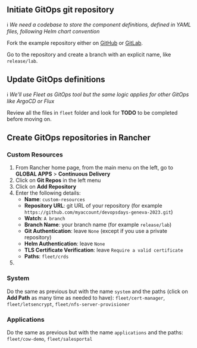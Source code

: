 ## Initiate GitOps git repository

ℹ _We need a codebase to store the component definitions, defined in YAML files, following Helm chart convention_

Fork the example repository either on [GitHub](https://github.com/devpro/devopsdays-geneva-2023) or [GitLab](https://gitlab.com/devpro-labs/devopsdays-geneva-2023).

Go to the repository and create a branch with an explicit name, like `release/lab`.

## Update GitOps definitions

ℹ _We'll use Fleet as GitOps tool but the same logic applies for other GitOps like ArgoCD or Flux_

Review all the files in `fleet` folder and look for **TODO** to be completed before moving on.

## Create GitOps repositories in Rancher

### Custom Resources

1. From Rancher home page, from the main menu on the left, go to **GLOBAL APPS** > **Continuous Delivery**
2. Click on **Git Repos** in the left menu
3. Click on **Add Repository**
4. Enter the following details:
   - **Name**: `custom-resources`
   - **Repository URL**: git URL of your repository (for example `https://github.com/myaccount/devopsdays-geneva-2023.git`)
   - **Watch**: `A branch`
   - **Branch Name**: your branch name (for example `release/lab`)
   - **Git Authentication**: leave `None` (except if you use a private repository)
   - **Helm Authentication**: leave `None`
   - **TLS Certificate Verification**: leave `Require a valid certificate`
   - **Paths**: `fleet/crds`
5.

### System

Do the same as previous but with the name `system` and the paths (click on **Add Path** as many time as needed to have): `fleet/cert-manager`, `fleet/letsencrypt`, `fleet/nfs-server-provisioner`

### Applications

Do the same as previous but with the name `applications` and the paths: `fleet/cow-demo`, `fleet/salesportal`

